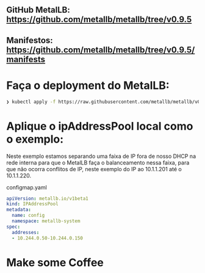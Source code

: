 ## GitHub MetalLB: https://github.com/metallb/metallb/tree/v0.9.5
## Manifestos: https://github.com/metallb/metallb/tree/v0.9.5/manifests

# Faça o deployment do MetalLB:
```bash
❯ kubectl apply -f https://raw.githubusercontent.com/metallb/metallb/v0.13.7/config/manifests/metallb-native.yaml
```
# Aplique o ipAddressPool local como o exemplo:
Neste exemplo estamos separando uma faixa de IP fora de nosso DHCP na rede interna para que o MetalLB faça o balanceamento nessa faixa, para que não ocorra conflitos de IP, neste exemplo do IP ao 10.1.1.201 até o 10.1.1.220.

configmap.yaml
```yaml
apiVersion: metallb.io/v1beta1
kind: IPAddressPool
metadata:
  name: config
  namespace: metallb-system
spec:
  addresses:
  - 10.244.0.50-10.244.0.150
```
# Make some Coffee